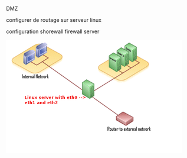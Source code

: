 DMZ

configurer de routage sur serveur linux

configuration shorewall firewall server


![](DMZ.png)
